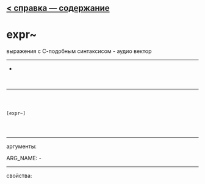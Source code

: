 [< справка — содержание](index.html)
---

# expr~


выражения с С-подобным синтаксисом - аудио вектор

---

-
<br>


---


```



[expr~]


            
```

---
аргументы:

ARG_NAME: -<br>

---
свойства:


